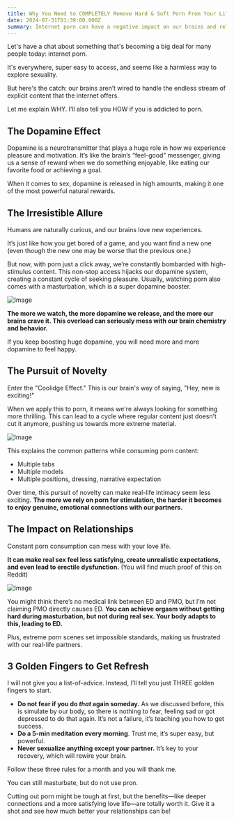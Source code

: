 ```yaml
---
title: Why You Need to COMPLETELY Remove Hard & Soft Porn From Your Life
date: 2024-07-31T01:39:00.000Z
summary: Internet porn can have a negative impact on our brains and relationships due to the dopamine effect, the pursuit of novelty, and unrealistic expectations. Constant consumption can make real-life intimacy less satisfying and even lead to problems like erectile dysfunction.
---
```



Let's have a chat about something that's becoming a big deal for many people today: internet porn.

It's everywhere, super easy to access, and seems like a harmless way to explore sexuality.

But here's the catch: our brains aren’t wired to handle the endless stream of explicit content that the internet offers.

Let me explain WHY. I’ll also tell you HOW if you is addicted to porn.

## **The Dopamine Effect**

Dopamine is a neurotransmitter that plays a huge role in how we experience pleasure and motivation. It’s like the brain’s “feel-good” messenger, giving us a sense of reward when we do something enjoyable, like eating our favorite food or achieving a goal.

When it comes to sex, dopamine is released in high amounts, making it one of the most powerful natural rewards.

## The Irresistible Allure

Humans are naturally curious, and our brains love new experiences.

It’s just like how you get bored of a game, and you want find a new one (even though the new one may be worse that the previous one.)

But now, with porn just a click away, we’re constantly bombarded with high-stimulus content. This non-stop access hijacks our dopamine system, creating a constant cycle of seeking pleasure. Usually, watching porn also comes with a masturbation, which is a super dopamine booster.

![Image](/image/post/2b5e9d20-84f6-4b93-a12f-b0a6f87a4f31_Screenshot_2024-07-08_at_23.11.26.png)

**The more we watch, the more dopamine we release, and the more our brains crave it. This overload can seriously mess with our brain chemistry and behavior.**

If you keep boosting huge dopamine, you will need more and more dopamine to feel happy.

## The Pursuit of Novelty

Enter the "Coolidge Effect." This is our brain's way of saying, "Hey, new is exciting!"

When we apply this to porn, it means we're always looking for something more thrilling. This can lead to a cycle where regular content just doesn’t cut it anymore, pushing us towards more extreme material.

![Image](/image/post/7080f536-436d-4a14-9562-36fcecd860ed_Screenshot_2024-07-08_at_23.17.26.png)

This explains the common patterns while consuming porn content:
- Multiple tabs
- Multiple models
- Multiple positions, dressing, narrative expectation

Over time, this pursuit of novelty can make real-life intimacy seem less exciting. **The more we rely on porn for stimulation, the harder it becomes to enjoy genuine, emotional connections with our partners.**

## The Impact on Relationships

Constant porn consumption can mess with your love life.

**It can make real sex feel less satisfying, create unrealistic expectations, and even lead to erectile dysfunction.** (You will find much proof of this on Reddit)

![Image](/image/post/911e4951-5fb0-4a6b-a71f-317b96a10cc2_Screenshot_2024-07-08_at_23.04.21.png)

You might think there’s no medical link between ED and PMO, but I’m not claiming PMO directly causes ED. **You can achieve orgasm without getting hard during masturbation, but not during real sex. Your body adapts to this, leading to ED.**

Plus, extreme porn scenes set impossible standards, making us frustrated with our real-life partners.

## 3 Golden Fingers to Get Refresh

I will not give you a list-of-advice. Instead, I’ll tell you just THREE golden fingers to start.
- **Do not fear if you do *****that***** again someday.** As we discussed before, this is simulate by our body, so there is nothing to fear, feeling sad or got depressed to do that again. It’s not a failure, it’s teaching you how to get success.
- **Do a 5-min meditation every morning**. Trust me, it’s super easy, but powerful.
- **Never sexualize anything except your partner.** It’s key to your recovery, which will rewire your brain.

Follow these three rules for a month and you will thank me.

You can still masturbate, but do not use pron.

Cutting out porn might be tough at first, but the benefits—like deeper connections and a more satisfying love life—are totally worth it. Give it a shot and see how much better your relationships can be!


